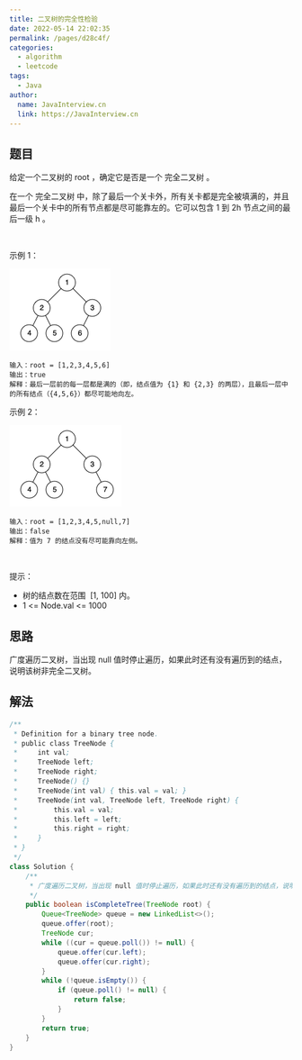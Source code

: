 ```yaml
---
title: 二叉树的完全性检验
date: 2022-05-14 22:02:35
permalink: /pages/d28c4f/
categories:
  - algorithm
  - leetcode
tags:
  - Java
author: 
  name: JavaInterview.cn
  link: https://JavaInterview.cn
---
```



## 题目
给定一个二叉树的 root ，确定它是否是一个 完全二叉树 。

在一个 完全二叉树 中，除了最后一个关卡外，所有关卡都是完全被填满的，并且最后一个关卡中的所有节点都是尽可能靠左的。它可以包含 1 到 2h 节点之间的最后一级 h 。

 

示例 1：

![](../../../media/pictures/leetcode/complete-binary-tree-1.png)


    输入：root = [1,2,3,4,5,6]
    输出：true
    解释：最后一层前的每一层都是满的（即，结点值为 {1} 和 {2,3} 的两层），且最后一层中的所有结点（{4,5,6}）都尽可能地向左。
示例 2：

![](../../../media/pictures/leetcode/complete-binary-tree-2.png)

    输入：root = [1,2,3,4,5,null,7]
    输出：false
    解释：值为 7 的结点没有尽可能靠向左侧。
 

提示：

- 树的结点数在范围  [1, 100] 内。
- 1 <= Node.val <= 1000



## 思路

广度遍历二叉树，当出现 null 值时停止遍历，如果此时还有没有遍历到的结点，说明该树非完全二叉树。

## 解法
```java
/**
 * Definition for a binary tree node.
 * public class TreeNode {
 *     int val;
 *     TreeNode left;
 *     TreeNode right;
 *     TreeNode() {}
 *     TreeNode(int val) { this.val = val; }
 *     TreeNode(int val, TreeNode left, TreeNode right) {
 *         this.val = val;
 *         this.left = left;
 *         this.right = right;
 *     }
 * }
 */
class Solution {
    /**
     * 广度遍历二叉树，当出现 null 值时停止遍历，如果此时还有没有遍历到的结点，说明该树非完全二叉树。
     */
    public boolean isCompleteTree(TreeNode root) {
        Queue<TreeNode> queue = new LinkedList<>();
        queue.offer(root);
        TreeNode cur;
        while ((cur = queue.poll()) != null) {
            queue.offer(cur.left);
            queue.offer(cur.right);
        }
        while (!queue.isEmpty()) {
            if (queue.poll() != null) {
                return false;
            }
        }
        return true;
    }
}
```